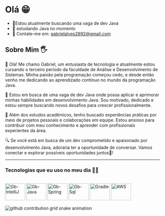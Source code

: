# Olá 😁

- 📝Estou atualmente buscando uma vaga de dev Java
- 🌱 estudando Java no momento
- 📧 Contate-me em: gabrielalves2892@gmail.com

## Sobre Mim 🖐
  
  👋 Olá! Me chamo Gabriel, um entusiasta de tecnologia e atualmente estou cursando o terceiro período da faculdade de Análise e Desenvolvimento de Sistemas. Minha paixão pela programação começou cedo, e desde então venho me dedicando ao aprendizado contínuo no mundo da programação Java.

🚀 Estou em busca de uma vaga de dev Java onde possa aplicar e aprimorar minhas habilidades em desenvolvimento Java. Sou motivado, dedicado e estou sempre buscando novos desafios para crescer profissionalmente.

💼 Além dos estudos acadêmicos, tenho buscado experiências práticas por meio de projetos pessoais e colaborações em equipe. Estou ansioso para contribuir com meu conhecimento e aprender com profissionais experientes da área.

🔍 Se você está em busca de um dev comprometido e apaixonado por desenvolvimento Java, adoraria ter a oportunidade de conversar. Vamos conectar e explorar possíveis oportunidades juntos🚀!
<hr>

### Tecnologias que eu uso no meu dia 👨‍💻

<div style="display: inline_block"><br>
  <img align="center" alt="Gb-IntelliJ" height="55" width="65" src="https://cdn.jsdelivr.net/gh/devicons/devicon@latest/icons/intellij/intellij-original.svg">
  <img align="center" alt="Gb-Java" height="55" width="65" src="https://cdn.jsdelivr.net/gh/devicons/devicon@latest/icons/java/java-original-wordmark.svg">
  <img align="center" alt="Gb-Spring" height="55" width="65" src="https://cdn.jsdelivr.net/gh/devicons/devicon@latest/icons/spring/spring-original-wordmark.svg">
  <img align="center" alt="Gb-Sql" height="55" width="65" src="https://cdn.jsdelivr.net/gh/devicons/devicon@latest/icons/azuresqldatabase/azuresqldatabase-original.svg">
  <img align="center" alt="Gradle" height="55" width="65" src="https://cdn.jsdelivr.net/gh/devicons/devicon@latest/icons/gradle/gradle-original.svg">
  <img align="center" alt="AWS" height="55" width="65" src="https://cdn.jsdelivr.net/gh/devicons/devicon@latest/icons/amazonwebservices/amazonwebservices-original-wordmark.svg">
 <br><br>

<picture>
  <source media="(prefers-color-scheme: dark)" srcset="https://raw.githubusercontent.com/YourUser/YourUser/output/github-contribution-grid-snake-dark.svg">
  <source media="(prefers-color-scheme: light)" srcset="https://raw.githubusercontent.com/YourUser/YourUser/output/github-contribution-grid-snake.svg">
  <img alt="github contribution grid snake animation" src="https://raw.githubusercontent.com/YourUser/YourUser/output/github-contribution-grid-snake.svg">
</picture>
